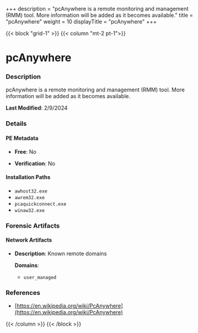 +++
description = "pcAnywhere is a remote monitoring and management (RMM) tool. More information will be added as it becomes available."
title = "pcAnywhere"
weight = 10
displayTitle = "pcAnywhere"
+++


{{< block "grid-1" >}}
{{< column "mt-2 pt-1">}}

# pcAnywhere


### Description

pcAnywhere is a remote monitoring and management (RMM) tool. More information will be added as it becomes available.



**Last Modified**: 2/9/2024

### Details


#### PE Metadata


- **Free**: No

- **Verification**: No




#### Installation Paths
- `awhost32.exe`
- `awrem32.exe`
- `pcaquickconnect.exe`
- `winaw32.exe`

### Forensic Artifacts




#### Network Artifacts

- **Description**: Known remote domains

  **Domains**:
    - `user_managed`





### References
- [https://en.wikipedia.org/wiki/PcAnywhere](https://en.wikipedia.org/wiki/PcAnywhere)



{{< /column >}}
{{< /block >}}
